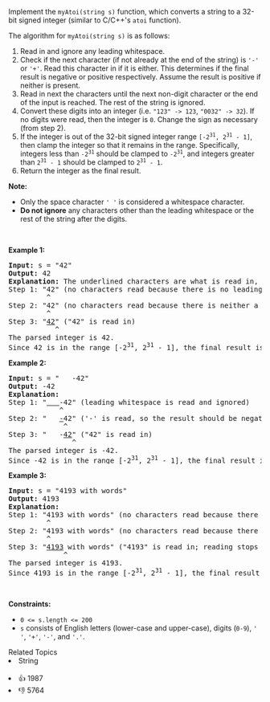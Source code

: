<p>Implement the <code>myAtoi(string s)</code> function, which converts a string to a 32-bit signed integer (similar to C/C++&#39;s <code>atoi</code> function).</p>

<p>The algorithm for <code>myAtoi(string s)</code> is as follows:</p>

<ol>
	<li>Read in and ignore any leading whitespace.</li>
	<li>Check if the next character (if not already at the end of the string) is <code>&#39;-&#39;</code> or <code>&#39;+&#39;</code>. Read this character in if it is either. This determines if the final result is negative or positive respectively. Assume the result is positive if neither is present.</li>
	<li>Read in next the characters until the next non-digit character or the end of the input is reached. The rest of the string is ignored.</li>
	<li>Convert these digits into an integer (i.e. <code>&quot;123&quot; -&gt; 123</code>, <code>&quot;0032&quot; -&gt; 32</code>). If no digits were read, then the integer is <code>0</code>. Change the sign as necessary (from step 2).</li>
	<li>If the integer is out of the 32-bit signed integer range <code>[-2<sup>31</sup>, 2<sup>31</sup> - 1]</code>, then clamp the integer so that it remains in the range. Specifically, integers less than <code>-2<sup>31</sup></code> should be clamped to <code>-2<sup>31</sup></code>, and integers greater than <code>2<sup>31</sup> - 1</code> should be clamped to <code>2<sup>31</sup> - 1</code>.</li>
	<li>Return the integer as the final result.</li>
</ol>

<p><strong>Note:</strong></p>

<ul>
	<li>Only the space character <code>&#39; &#39;</code> is considered a whitespace character.</li>
	<li><strong>Do not ignore</strong> any characters other than the leading whitespace or the rest of the string after the digits.</li>
</ul>

<p>&nbsp;</p>
<p><strong>Example 1:</strong></p>

<pre>
<strong>Input:</strong> s = &quot;42&quot;
<strong>Output:</strong> 42
<strong>Explanation:</strong> The underlined characters are what is read in, the caret is the current reader position.
Step 1: &quot;42&quot; (no characters read because there is no leading whitespace)
         ^
Step 2: &quot;42&quot; (no characters read because there is neither a &#39;-&#39; nor &#39;+&#39;)
         ^
Step 3: &quot;<u>42</u>&quot; (&quot;42&quot; is read in)
           ^
The parsed integer is 42.
Since 42 is in the range [-2<sup>31</sup>, 2<sup>31</sup> - 1], the final result is 42.
</pre>

<p><strong>Example 2:</strong></p>

<pre>
<strong>Input:</strong> s = &quot;   -42&quot;
<strong>Output:</strong> -42
<strong>Explanation:</strong>
Step 1: &quot;<u>   </u>-42&quot; (leading whitespace is read and ignored)
            ^
Step 2: &quot;   <u>-</u>42&quot; (&#39;-&#39; is read, so the result should be negative)
             ^
Step 3: &quot;   -<u>42</u>&quot; (&quot;42&quot; is read in)
               ^
The parsed integer is -42.
Since -42 is in the range [-2<sup>31</sup>, 2<sup>31</sup> - 1], the final result is -42.
</pre>

<p><strong>Example 3:</strong></p>

<pre>
<strong>Input:</strong> s = &quot;4193 with words&quot;
<strong>Output:</strong> 4193
<strong>Explanation:</strong>
Step 1: &quot;4193 with words&quot; (no characters read because there is no leading whitespace)
         ^
Step 2: &quot;4193 with words&quot; (no characters read because there is neither a &#39;-&#39; nor &#39;+&#39;)
         ^
Step 3: &quot;<u>4193</u> with words&quot; (&quot;4193&quot; is read in; reading stops because the next character is a non-digit)
             ^
The parsed integer is 4193.
Since 4193 is in the range [-2<sup>31</sup>, 2<sup>31</sup> - 1], the final result is 4193.
</pre>

<p>&nbsp;</p>
<p><strong>Constraints:</strong></p>

<ul>
	<li><code>0 &lt;= s.length &lt;= 200</code></li>
	<li><code>s</code> consists of English letters (lower-case and upper-case), digits (<code>0-9</code>), <code>&#39; &#39;</code>, <code>&#39;+&#39;</code>, <code>&#39;-&#39;</code>, and <code>&#39;.&#39;</code>.</li>
</ul>
<div><div>Related Topics</div><div><li>String</li></div></div><br><div><li>👍 1987</li><li>👎 5764</li></div>